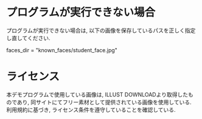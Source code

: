 # プログラムが実行できない場合

プログラムが実行できない場合は, 以下の画像を保存しているパスを正しく指定し直してください.

faces_dir = "known_faces/student_face.jpg"

# ライセンス

本デモプログラムで使用している画像は, ILLUST DOWNLOADより取得したものであり, 同サイトにてフリー素材として提供されている画像を使用している. 利用規約に基づき, ライセンス条件を遵守していることを確認している.
